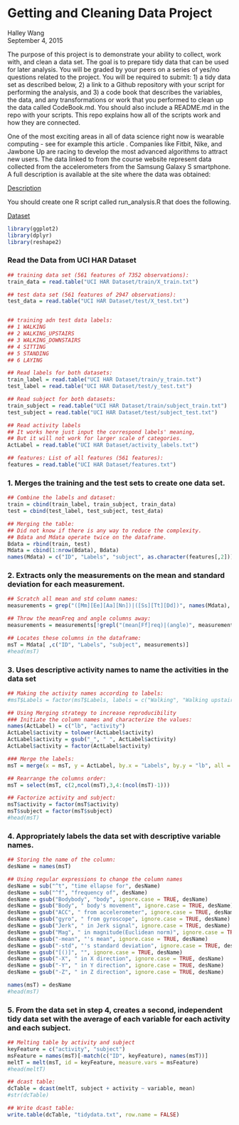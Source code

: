 # Getting and Cleaning Data Project
Halley Wang  
September 4, 2015  

The purpose of this project is to demonstrate your ability to collect, work with, and clean a data set. The goal is to prepare tidy data that can be used for later analysis. You will be graded by your peers on a series of yes/no questions related to the project. You will be required to submit: 1) a tidy data set as described below, 2) a link to a Github repository with your script for performing the analysis, and 3) a code book that describes the variables, the data, and any transformations or work that you performed to clean up the data called CodeBook.md. You should also include a README.md in the repo with your scripts. This repo explains how all of the scripts work and how they are connected.  

One of the most exciting areas in all of data science right now is wearable computing - see for example this article . Companies like Fitbit, Nike, and Jawbone Up are racing to develop the most advanced algorithms to attract new users. The data linked to from the course website represent data collected from the accelerometers from the Samsung Galaxy S smartphone. A full description is available at the site where the data was obtained: 

[Description](http://archive.ics.uci.edu/ml/datasets/Human+Activity+Recognition+Using+Smartphones)

You should create one R script called run_analysis.R that does the following.

[Dataset](https://d396qusza40orc.cloudfront.net/getdata%2Fprojectfiles%2FUCI%20HAR%20Dataset.zip)






```r
library(ggplot2)
library(dplyr)
library(reshape2)
```


### Read the Data from UCI HAR Dataset

```r
## training data set (561 features of 7352 observations):
train_data = read.table("UCI HAR Dataset/train/X_train.txt")

## test data set (561 features of 2947 observations):
test_data = read.table("UCI HAR Dataset/test/X_test.txt")


## training adn test data labels: 
## 1 WALKING
## 2 WALKING_UPSTAIRS
## 3 WALKING_DOWNSTAIRS
## 4 SITTING
## 5 STANDING
## 6 LAYING

## Read labels for both datasets:
train_label = read.table("UCI HAR Dataset/train/y_train.txt")
test_label = read.table("UCI HAR Dataset/test/y_test.txt")

## Read subject for both datasets:
train_subject = read.table("UCI HAR Dataset/train/subject_train.txt")
test_subject = read.table("UCI HAR Dataset/test/subject_test.txt")

## Read activity labels
## It works here just input the correspond labels' meaning,
## But it will not work for larger scale of categories.
ActLabel = read.table("UCI HAR Dataset/activity_labels.txt")

## features: List of all features (561 features):
features = read.table("UCI HAR Dataset/features.txt")
```



### 1. Merges the training and the test sets to create one data set.


```r
## Combine the labels and dataset:
train = cbind(train_label, train_subject, train_data)
test = cbind(test_label, test_subject, test_data)

## Merging the table:
## Did not know if there is any way to reduce the complexity.
## Bdata and Mdata operate twice on the dataframe.
Bdata = rbind(train, test)
Mdata = cbind(1:nrow(Bdata), Bdata)
names(Mdata) = c("ID", "Labels", "subject", as.character(features[,2]))
```


### 2. Extracts only the measurements on the mean and standard deviation for each measurement.


```r
## Scratch all mean and std column names:
measurements = grep("([Mm][Ee][Aa][Nn])|([Ss][Tt][Dd])", names(Mdata), value = TRUE)

## Throw the meanFreq and angle columns away:
measurements = measurements[!grepl("(mean[Ff]req)|(angle)", measurements)]

## Locates these columns in the dataframe:
msT = Mdata[ ,c("ID", "Labels", "subject", measurements)]
#head(msT)
```

### 3. Uses descriptive activity names to name the activities in the data set


```r
## Making the activity names according to labels:
#msT$Labels = factor(msT$Labels, labels = c("Walking", "Walking upstairs", "Walking downstairs", "Sitting", "Standing", "Laying"))

## Using Merging strategy to increase reproducibility
### Initiate the column names and characterize the values:
names(ActLabel) = c("lb", "activity")
ActLabel$activity = tolower(ActLabel$activity)
ActLabel$activity = gsub("_", " ", ActLabel$activity)
ActLabel$activity = factor(ActLabel$activity)

### Merge the labels:
msT = merge(x = msT, y = ActLabel, by.x = "Labels", by.y = "lb", all = TRUE)

## Rearrange the columns order:
msT = select(msT, c(2,ncol(msT),3,4:(ncol(msT)-1)))

## Factorize activity and subject:
msT$activity = factor(msT$activity)
msT$subject = factor(msT$subject)
#head(msT)
```

### 4. Appropriately labels the data set with descriptive variable names.


```r
## Storing the name of the column:
desName = names(msT)

## Using regular expressions to change the column names
desName = sub("^t", "time ellapse for", desName)
desName = sub("^f", "frequency of", desName)
desName = gsub("Bodybody", "body", ignore.case = TRUE, desName)
desName = gsub("Body", " body's movement", ignore.case = TRUE, desName)
desName = gsub("ACC", " from accelerometer", ignore.case = TRUE, desName)
desName = gsub("gyro", " from gyroscope", ignore.case = TRUE, desName)
desName = gsub("Jerk", " in Jerk signal", ignore.case = TRUE, desName)
desName = gsub("Mag", " in magnitude(Euclidean norm)", ignore.case = TRUE, desName)
desName = gsub("-mean", "'s mean", ignore.case = TRUE, desName)
desName = gsub("-std", "'s standard deviation", ignore.case = TRUE, desName)
desName = gsub("[()]", "", ignore.case = TRUE, desName)
desName = gsub("-X", " in X direction", ignore.case = TRUE, desName)
desName = gsub("-Y", " in Y direction", ignore.case = TRUE, desName)
desName = gsub("-Z", " in Z direction", ignore.case = TRUE, desName)

names(msT) = desName
#head(msT)
```

### 5. From the data set in step 4, creates a second, independent tidy data set with the average of each variable for each activity and each subject.


```r
## Melting table by activity and subject
keyFeature = c("activity", "subject")
msFeature = names(msT)[-match(c("ID", keyFeature), names(msT))]
meltT = melt(msT, id = keyFeature, measure.vars = msFeature)
#head(meltT)

## dcast table:
dcTable = dcast(meltT, subject + activity ~ variable, mean)
#str(dcTable)
```



```r
## Write dcast table:
write.table(dcTable, "tidydata.txt", row.name = FALSE)
```
